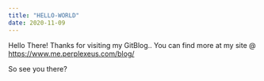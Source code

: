 ```yaml
---
title: "HELLO-WORLD"
date: 2020-11-09
---
```

Hello There!
Thanks for visiting my GitBlog..
You can find more at my site @ https://www.me.perplexeus.com/blog/

So see you there?
